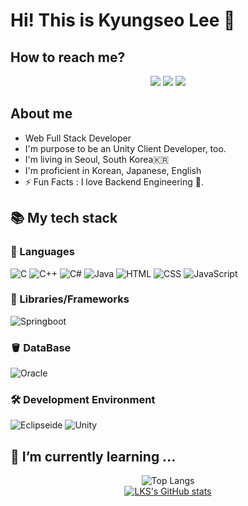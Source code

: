 <!---
Lee-KS-kr/Lee-KS-kr is a ✨ special ✨ repository because its `README.md` (this file) appears on your GitHub profile.
You can click the Preview link to take a look at your changes.
--->

# Hi! This is Kyungseo Lee 👋


## How to reach me?

<p align="center">
<a href="mailto:kyungseolee0815@gmail.com"><img src="https://img.shields.io/badge/-Gmail-d14836?style=for-the-badge&logo=gmail&logoColor=white&link=mailto:kyungseolee0815@gmail.com"/></a>
<a href="https://www.instagram.com/ks_lee0815/"><img src="https://img.shields.io/badge/-instagram-E4405F?style=for-the-badge&logo=instagram&logoColor=white&link=https://www.instagram.com/ks_lee0815"/></a>
<a href="https://mizue-lee.tistory.com"><img src="https://img.shields.io/badge/-Tistory-000000?style=for-the-badge&logo=Tistory&logoColor=white&link=https://mizue-lee.tistory.com"/></a> 
</p>


## About me
* Web Full Stack Developer
* I'm purpose to be an Unity Client Developer, too.
* I'm living in Seoul, South Korea🇰🇷
* I'm proficient in Korean, Japanese, English
* ⚡ Fun Facts : I love Backend Engineering 👻.


## 📚 My tech stack 

### 💬 Languages
![C](https://img.shields.io/badge/-C-A8B9CC?style=for-the-badge&logo=C&logoColor=white)
![C++](https://img.shields.io/badge/-C++-00599C?style=for-the-badge&logo=C++&logoColor=white)
![C#](https://img.shields.io/badge/-C%23-239120?style=for-the-badge&logo=C-sharp&logoColor=white)
![Java](http://is.am/5gpr)
![HTML](https://img.shields.io/badge/-HTML5-E34F26?style=for-the-badge&logo=HTML5&logoColor=white)
![CSS](https://img.shields.io/badge/-CSS-1572B6?style=for-the-badge&logo=CSS&logoColor=white)
![JavaScript](https://img.shields.io/badge/-JAVASCRIPT-F7DF1E?style=for-the-badge&logo=JAVASCRIPT&logoColor=white)

### 🏢 Libraries/Frameworks
![Springboot](https://img.shields.io/badge/-SpringBoot-6DB33F?style=for-the-badge&logo=springboot&logoColor=ffffff)


### 🪣 DataBase
![Oracle](https://img.shields.io/badge/-Oracle-f80000?style=for-the-badge&logo=oracle&logoColor=ffffff)


### 🛠️ Development Environment
![Eclipseide](https://img.shields.io/badge/-eclipse-2C2255?style=for-the-badge&logo=eclipseide&logoColor=white)
![Unity](https://img.shields.io/badge/-Unity-000000?style=for-the-badge&logo=Unity&logoColor=white)


## 🌱 I’m currently learning ...

<div align="center">
  
![Top Langs](https://github-readme-stats-sand-six-91.vercel.app/api/top-langs/?username=Lee-KS-kr&layout=compact&theme=buefy)
  <br />
[![LKS's GitHub stats](https://github-readme-stats.vercel.app/api?username=Lee-KS-kr&show_icons=true&theme=buefy)](https://github.com/Lee-KS-kr/github-readme-stats)
  
</div>
